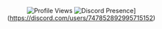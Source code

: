 <div align="center">
  
![Profile Views](https://komarev.com/ghpvc/?username=Rynix01&color=green&label=PROFILE+VIEWS)
![Discord Presence](https://lanyard.cnrad.dev/api/747852892995715152)](https://discord.com/users/747852892995715152)
</div>

